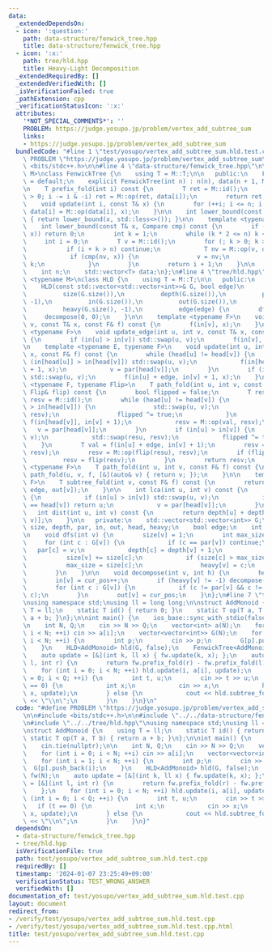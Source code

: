 ```yaml
---
data:
  _extendedDependsOn:
  - icon: ':question:'
    path: data-structure/fenwick_tree.hpp
    title: data-structure/fenwick_tree.hpp
  - icon: ':x:'
    path: tree/hld.hpp
    title: Heavy-Light Decomposition
  _extendedRequiredBy: []
  _extendedVerifiedWith: []
  _isVerificationFailed: true
  _pathExtension: cpp
  _verificationStatusIcon: ':x:'
  attributes:
    '*NOT_SPECIAL_COMMENTS*': ''
    PROBLEM: https://judge.yosupo.jp/problem/vertex_add_subtree_sum
    links:
    - https://judge.yosupo.jp/problem/vertex_add_subtree_sum
  bundledCode: "#line 1 \"test/yosupo/vertex_add_subtree_sum.hld.test.cpp\"\n#define\
    \ PROBLEM \"https://judge.yosupo.jp/problem/vertex_add_subtree_sum\"\n\n#include\
    \ <bits/stdc++.h>\n\n#line 4 \"data-structure/fenwick_tree.hpp\"\n\ntemplate <typename\
    \ M>\nclass FenwickTree {\n    using T = M::T;\n\n   public:\n    FenwickTree()\
    \ = default;\n    explicit FenwickTree(int n) : n(n), data(n + 1, M::id()) {}\n\
    \n    T prefix_fold(int i) const {\n        T ret = M::id();\n        for (; i\
    \ > 0; i -= i & -i) ret = M::op(ret, data[i]);\n        return ret;\n    }\n\n\
    \    void update(int i, const T& x) {\n        for (++i; i <= n; i += i & -i)\
    \ data[i] = M::op(data[i], x);\n    }\n\n    int lower_bound(const T& x) const\
    \ { return lower_bound(x, std::less<>()); }\n\n    template <typename Compare>\n\
    \    int lower_bound(const T& x, Compare cmp) const {\n        if (!cmp(M::id(),\
    \ x)) return 0;\n        int k = 1;\n        while (k * 2 <= n) k <<= 1;\n   \
    \     int i = 0;\n        T v = M::id();\n        for (; k > 0; k >>= 1) {\n \
    \           if (i + k > n) continue;\n            T nv = M::op(v, data[i + k]);\n\
    \            if (cmp(nv, x)) {\n                v = nv;\n                i +=\
    \ k;\n            }\n        }\n        return i + 1;\n    }\n\n   private:\n\
    \    int n;\n    std::vector<T> data;\n};\n#line 4 \"tree/hld.hpp\"\n\ntemplate\
    \ <typename M>\nclass HLD {\n    using T = M::T;\n\n   public:\n    HLD() = default;\n\
    \    HLD(const std::vector<std::vector<int>>& G, bool edge)\n        : G(G),\n\
    \          size(G.size()),\n          depth(G.size()),\n          par(G.size(),\
    \ -1),\n          in(G.size()),\n          out(G.size()),\n          head(G.size()),\n\
    \          heavy(G.size(), -1),\n          edge(edge) {\n        dfs(0);\n   \
    \     decompose(0, 0);\n    }\n\n    template <typename F>\n    void update(int\
    \ v, const T& x, const F& f) const {\n        f(in[v], x);\n    }\n\n    template\
    \ <typename F>\n    void update_edge(int u, int v, const T& x, const F& f) const\
    \ {\n        if (in[u] > in[v]) std::swap(u, v);\n        f(in[v], x);\n    }\n\
    \n    template <typename E, typename F>\n    void update(int u, int v, const E&\
    \ x, const F& f) const {\n        while (head[u] != head[v]) {\n            if\
    \ (in[head[u]] > in[head[v]]) std::swap(u, v);\n            f(in[head[v]], in[v]\
    \ + 1, x);\n            v = par[head[v]];\n        }\n        if (in[u] > in[v])\
    \ std::swap(u, v);\n        f(in[u] + edge, in[v] + 1, x);\n    }\n\n    template\
    \ <typename F, typename Flip>\n    T path_fold(int u, int v, const F& f, const\
    \ Flip& flip) const {\n        bool flipped = false;\n        T resu = M::id(),\
    \ resv = M::id();\n        while (head[u] != head[v]) {\n            if (in[head[u]]\
    \ > in[head[v]]) {\n                std::swap(u, v);\n                std::swap(resu,\
    \ resv);\n                flipped ^= true;\n            }\n            T val =\
    \ f(in[head[v]], in[v] + 1);\n            resv = M::op(val, resv);\n         \
    \   v = par[head[v]];\n        }\n        if (in[u] > in[v]) {\n            std::swap(u,\
    \ v);\n            std::swap(resu, resv);\n            flipped ^= true;\n    \
    \    }\n        T val = f(in[u] + edge, in[v] + 1);\n        resv = M::op(val,\
    \ resv);\n        resv = M::op(flip(resu), resv);\n        if (flipped) {\n  \
    \          resv = flip(resv);\n        }\n        return resv;\n    }\n\n    template\
    \ <typename F>\n    T path_fold(int u, int v, const F& f) const {\n        return\
    \ path_fold(u, v, f, [&](auto& v) { return v; });\n    }\n\n    template <typename\
    \ F>\n    T subtree_fold(int v, const F& f) const {\n        return f(in[v] +\
    \ edge, out[v]);\n    }\n\n    int lca(int u, int v) const {\n        while (true)\
    \ {\n            if (in[u] > in[v]) std::swap(u, v);\n            if (head[u]\
    \ == head[v]) return u;\n            v = par[head[v]];\n        }\n    }\n\n \
    \   int dist(int u, int v) const {\n        return depth[u] + depth[v] - 2 * depth[lca(u,\
    \ v)];\n    }\n\n   private:\n    std::vector<std::vector<int>> G;\n    std::vector<int>\
    \ size, depth, par, in, out, head, heavy;\n    bool edge;\n    int cur_pos = 0;\n\
    \n    void dfs(int v) {\n        size[v] = 1;\n        int max_size = 0;\n   \
    \     for (int c : G[v]) {\n            if (c == par[v]) continue;\n         \
    \   par[c] = v;\n            depth[c] = depth[v] + 1;\n            dfs(c);\n \
    \           size[v] += size[c];\n            if (size[c] > max_size) {\n     \
    \           max_size = size[c];\n                heavy[v] = c;\n            }\n\
    \        }\n    }\n\n    void decompose(int v, int h) {\n        head[v] = h;\n\
    \        in[v] = cur_pos++;\n        if (heavy[v] != -1) decompose(heavy[v], h);\n\
    \        for (int c : G[v]) {\n            if (c != par[v] && c != heavy[v]) decompose(c,\
    \ c);\n        }\n        out[v] = cur_pos;\n    }\n};\n#line 7 \"test/yosupo/vertex_add_subtree_sum.hld.test.cpp\"\
    \nusing namespace std;\nusing ll = long long;\n\nstruct AddMonoid {\n    using\
    \ T = ll;\n    static T id() { return 0; }\n    static T op(T a, T b) { return\
    \ a + b; }\n};\n\nint main() {\n    ios_base::sync_with_stdio(false);\n    cin.tie(nullptr);\n\
    \n    int N, Q;\n    cin >> N >> Q;\n    vector<int> a(N);\n    for (int i = 0;\
    \ i < N; ++i) cin >> a[i];\n    vector<vector<int>> G(N);\n    for (int i = 1;\
    \ i < N; ++i) {\n        int p;\n        cin >> p;\n        G[p].push_back(i);\n\
    \    }\n    HLD<AddMonoid> hld(G, false);\n    FenwickTree<AddMonoid> fw(N);\n\
    \    auto update = [&](int k, ll x) { fw.update(k, x); };\n    auto fold = [&](int\
    \ l, int r) {\n        return fw.prefix_fold(r) - fw.prefix_fold(l);\n    };\n\
    \    for (int i = 0; i < N; ++i) hld.update(i, a[i], update);\n    for (int i\
    \ = 0; i < Q; ++i) {\n        int t, u;\n        cin >> t >> u;\n        if (t\
    \ == 0) {\n            int x;\n            cin >> x;\n            hld.update(u,\
    \ x, update);\n        } else {\n            cout << hld.subtree_fold(u, fold)\
    \ << \"\\n\";\n        }\n    }\n}\n"
  code: "#define PROBLEM \"https://judge.yosupo.jp/problem/vertex_add_subtree_sum\"\
    \n\n#include <bits/stdc++.h>\n\n#include \"../../data-structure/fenwick_tree.hpp\"\
    \n#include \"../../tree/hld.hpp\"\nusing namespace std;\nusing ll = long long;\n\
    \nstruct AddMonoid {\n    using T = ll;\n    static T id() { return 0; }\n   \
    \ static T op(T a, T b) { return a + b; }\n};\n\nint main() {\n    ios_base::sync_with_stdio(false);\n\
    \    cin.tie(nullptr);\n\n    int N, Q;\n    cin >> N >> Q;\n    vector<int> a(N);\n\
    \    for (int i = 0; i < N; ++i) cin >> a[i];\n    vector<vector<int>> G(N);\n\
    \    for (int i = 1; i < N; ++i) {\n        int p;\n        cin >> p;\n      \
    \  G[p].push_back(i);\n    }\n    HLD<AddMonoid> hld(G, false);\n    FenwickTree<AddMonoid>\
    \ fw(N);\n    auto update = [&](int k, ll x) { fw.update(k, x); };\n    auto fold\
    \ = [&](int l, int r) {\n        return fw.prefix_fold(r) - fw.prefix_fold(l);\n\
    \    };\n    for (int i = 0; i < N; ++i) hld.update(i, a[i], update);\n    for\
    \ (int i = 0; i < Q; ++i) {\n        int t, u;\n        cin >> t >> u;\n     \
    \   if (t == 0) {\n            int x;\n            cin >> x;\n            hld.update(u,\
    \ x, update);\n        } else {\n            cout << hld.subtree_fold(u, fold)\
    \ << \"\\n\";\n        }\n    }\n}"
  dependsOn:
  - data-structure/fenwick_tree.hpp
  - tree/hld.hpp
  isVerificationFile: true
  path: test/yosupo/vertex_add_subtree_sum.hld.test.cpp
  requiredBy: []
  timestamp: '2024-01-07 23:25:49+09:00'
  verificationStatus: TEST_WRONG_ANSWER
  verifiedWith: []
documentation_of: test/yosupo/vertex_add_subtree_sum.hld.test.cpp
layout: document
redirect_from:
- /verify/test/yosupo/vertex_add_subtree_sum.hld.test.cpp
- /verify/test/yosupo/vertex_add_subtree_sum.hld.test.cpp.html
title: test/yosupo/vertex_add_subtree_sum.hld.test.cpp
---
```

